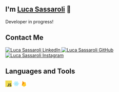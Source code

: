 ## I'm [Luca Sassaroli](https://fire-somersault-6c0.notion.site/Luca-Sassaroli-1ec6d54756ae45589a8280308f5a57f8) 👋

Developer in progress!

## Contact Me

<a href="https://www.linkedin.com/in/luca-sassaroli-2772531a2/">
<img alt="Luca Sassaroli LinkedIn" width="22px" src="https://icongr.am/entypo/linkedin-with-circle.svg?size=125&color=ffffff" />
</a>

<a href="https://github.com/luccasassa">
<img alt="Luca Sassaroli GitHub" width="22px" src="https://icongr.am/entypo/github-with-circle.svg?size=125&color=ffffff" />
</a>

<a href="https://www.instagram.com/luccasassa">
<img alt="Luca Sassaroli Instagram" width="22px" src="https://icongr.am/entypo/instagram-with-circle.svg?size=125&color=ffffff" />
</a>

## Languages and Tools

<code><img height="20" src="https://raw.githubusercontent.com/github/explore/80688e429a7d4ef2fca1e82350fe8e3517d3494d/topics/javascript/javascript.png"></code>
<code><img height="20" src="https://raw.githubusercontent.com/github/explore/80688e429a7d4ef2fca1e82350fe8e3517d3494d/topics/react/react.png"></code>
<code><img height="20" src="https://raw.githubusercontent.com/github/explore/80688e429a7d4ef2fca1e82350fe8e3517d3494d/topics/firebase/firebase.png"></code>

